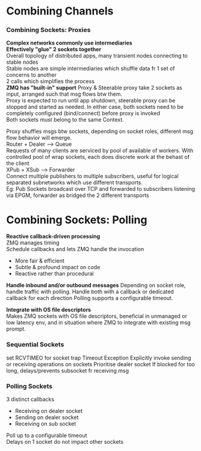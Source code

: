 # Combining Channels
### Combining Sockets: Proxies
**Complex networks commonly use intermediaries**<br>
**Effectively "glue" 2 sockets together**<br>
Overall topology of distributed apps, many transient nodes connecting to stable nodes<br>
Stable nodes are simple intermediaries which shuffle data fr 1 set of concerns to another<br>
2 calls which simplifies the process<br>
**ZMQ has "built-in" support**
Proxy & Steerable proxy take 2 sockets as input, arranged such that msg flows btw them.<br>
Proxy is expected to run until app shutdown, steerable proxy can be stopped and started as needed.
In either case, both sockets need to be completely configured (bind/connect) before proxy is invoked<br>
Both sockets must belong to the same Context.

Proxy shuffles msgs btw sockets, depending on socket roles, different msg flow behavior will emerge.<br>
Router + Dealer --> Queue <br>
Requests of many clients are serviced by pool of available of workers. With controlled pool of wrap sockets, each does discrete work at the behast of the client<br>
XPub + XSub --> Forwarder <br>
Connect multiple publishers to multiple subscribers, useful for logical separated subnetworks which use different transports.<br>
Eg: Pub Sockets broadcast over TCP and forwarded to subscribers listening via EPGM, forwarder as bridged the 2 different transports

# Combining Sockets: Polling
**Reactive callback-driven processing**<br>
ZMQ manages timing<br>
Schedule callbacks and lets ZMQ handle the invocation<br>
* More fair & efficient
* Subtle & profound impact on code
* Reactive rather than procedural<br>

**Handle inbound and/or outbound messages**
Depending on socket role, handle traffic with polling. Handle both with a callback or dedicated callback for each direction
Polling supports a configurable timeout.

**Integrate with OS file descriptors**<br>
Makes ZMQ sockets with OS file descriptors, beneficial in unmanaged or low latency env, and in situation where ZMQ to integrate with existing msg prompt.<br>

### Sequential Sockets
set RCVTIMEO for socket
trap Timeout Exception
Explicitly invoke sending or receiving operations on sockets
Prioritise dealer socket
If blocked for too long, delays/prevents subsocket fr receiving msg

### Polling Sockets
3 distinct callbacks
* Receiving on dealer socket
* Sending on dealer socket
* Receiving on sub socket

Poll up to a configurable timeout <br>
Delays on 1 socket do not impact other sockets